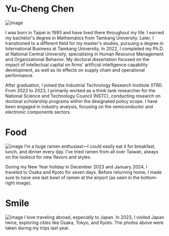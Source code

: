 # Yu-Cheng Chen
![image](https://github.com/user-attachments/assets/bc4a6375-8930-466e-be9b-2879c60f72e2)

I was born in Taipei in 1993 and have lived there throughout my life. I earned my bachelor's degree in Mathematics from Tamkang University. Later, I transitioned to a different field for my master's studies, pursuing a degree in International Business at Tamkang University. In 2022, I completed my Ph.D. at National Central University, specializing in Human Resource Management and Organizational Behavior. My doctoral dissertation focused on the impact of intellectual capital on firms' artificial intelligence capability development, as well as its effects on supply chain and operational performance.

After graduation, I joined the Industrial Technology Research Institute (ITRI). From 2022 to 2023, I primarily worked as a think tank researcher for the National Science and Technology Council (NSTC), conducting research on doctoral scholarship programs within the designated policy scope. I have been engaged in industry analysis, focusing on the semiconductor and electronic components sectors.

# Food
![image](https://github.com/user-attachments/assets/cf03c237-9256-407a-853d-252dd4b59aad)
I’m a huge ramen enthusiast—I could easily eat it for breakfast, lunch, and dinner every day. I’ve tried ramen from all over Taiwan, always on the lookout for new flavors and styles.

During my New Year holiday in December 2023 and January 2024, I traveled to Osaka and Kyoto for seven days. Before returning home, I made sure to have one last bowl of ramen at the airport (as seen in the bottom-right image).

# Smile
![image](https://github.com/user-attachments/assets/a939aafe-23f4-4793-948b-a222de30f180)
I love traveling abroad, especially to Japan. In 2023, I visited Japan twice, exploring cities like Osaka, Tokyo, and Kyoto. The photos above were taken during my trips last year.
